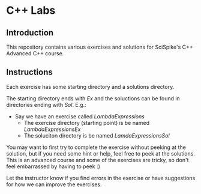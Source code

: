 C++ Labs
========

Introduction
------------

This repository contains various exercises and solutions for SciSpike's C++ Advanced C++ course.

Instructions
------------

Each exercise has some starting directory and a solutions directory.

The starting directory ends with _Ex_ and the soluctions can be found in directories ending with _Sol_. E.g.:

* Say we have an exercise called _LambdaExpressions_
  * The exercise directory (starting point) is be named _LambdaExpressionsEx_
  * The soluciton directory is be named _LamdaExpressionsSol_

You may want to first try to complete the exercise without peeking at the solution, but if you need some hint or help, feel free to peek at the solutions. 
This is an advanced course and some of the exercises are tricky, so don't feel embarrassed by having to peek :) 

Let the instructor know if you find errors in the exercise or have suggestions for how we can improve the exercises.
